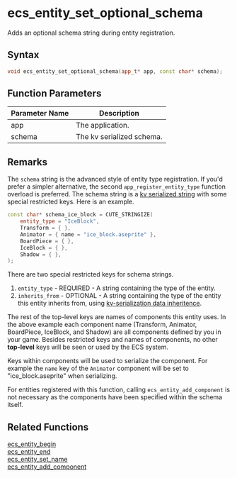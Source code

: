 # ecs_entity_set_optional_schema

Adds an optional schema string during entity registration.

## Syntax

```cpp
void ecs_entity_set_optional_schema(app_t* app, const char* schema);
```

## Function Parameters

Parameter Name | Description
--- | ---
app | The application.
schema | The kv serialized schema.

## Remarks

The `schema` string is the advanced style of entity type registration. If you'd prefer a simpler alternative, the second `app_register_entity_type` function overload is preferred. The schema string is a [kv serialized string](https://github.com/RandyGaul/cute_framework/tree/master/docs/serialization) with some special restricted keys. Here is an example.

```cpp
const char* schema_ice_block = CUTE_STRINGIZE(
	entity_type = "IceBlock",
	Transform = { },
	Animator = { name = "ice_block.aseprite" },
	BoardPiece = { },
	IceBlock = { },
	Shadow = { },
);
```

There are two special restricted keys for schema strings.

1. `entity_type` - REQUIRED - A string containing the type of the entity.
2. `inherits_from` - OPTIONAL - A string containing the type of the entity this entity inherits from, using [kv-serialization data inheritence](https://github.com/RandyGaul/cute_framework/tree/master/docs/serialization).

The rest of the top-level keys are names of components this entity uses. In the above example each component name (Transform, Animator, BoardPiece, IceBlock, and Shadow) are all components defined by you in your game. Besides restricted keys and names of components, no other **top-level** keys will be seen or used by the ECS system.

Keys within components will be used to serialize the component. For example the `name` key of the `Animator` component will be set to "ice_block.aseprite" when serializing.

For entities registered with this function, calling `ecs_entity_add_component` is not necessary as the components have been specified within the schema itself.

## Related Functions

[ecs_entity_begin](https://github.com/RandyGaul/cute_framework/blob/master/docs/ecs/ecs_entity_begin.md)  
[ecs_entity_end](https://github.com/RandyGaul/cute_framework/blob/master/docs/ecs/ecs_entity_end.md)  
[ecs_entity_set_name](https://github.com/RandyGaul/cute_framework/blob/master/docs/ecs/ecs_entity_set_name.md)  
[ecs_entity_add_component](https://github.com/RandyGaul/cute_framework/blob/master/docs/ecs/ecs_entity_add_component.md)  
